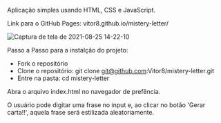 Aplicação simples usando HTML, CSS e JavaScript.

Link para o GitHub Pages: vitor8.github.io/mistery-letter/

![Captura de tela de 2021-08-25 14-22-10](https://user-images.githubusercontent.com/24492328/130836717-ffa52807-35ee-4fcb-adcc-3b821f2ad274.png)

Passo a Passo para a instalção do projeto:

  - Fork o repositório
  - Clone o repositório: git clone git@github.com:Vitor8/mistery-letter.git
  - Entre na pasta: cd mistery-letter

Abra o arquivo index.html no navegador de prefência. 

O usuário pode digitar uma frase no input e, ao clicar no botão 'Gerar carta!!', aquela frase será estilizada aleatoriamente.
